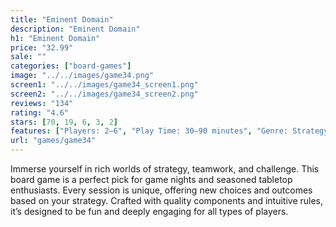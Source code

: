 ```yaml
---
title: "Eminent Domain"
description: "Eminent Domain"
h1: "Eminent Domain"
price: "32.99"
sale: ""
categories: ["board-games"]
image: "../../images/game34.png"
screen1: "../../images/game34_screen1.png"
screen2: "../../images/game34_screen2.png"
reviews: "134"
rating: "4.6"
stars: [70, 19, 6, 3, 2]
features: ["Players: 2–6", "Play Time: 30–90 minutes", "Genre: Strategy / Cooperative", "Components: Cards, tokens, board", "Language: English", "Age: 12+", "Replayability: High"]
url: "games/game34"
---
```

Immerse yourself in rich worlds of strategy, teamwork, and challenge. This board game is a perfect pick for game nights and seasoned tabletop enthusiasts.
Every session is unique, offering new choices and outcomes based on your strategy.
Crafted with quality components and intuitive rules, it’s designed to be fun and deeply engaging for all types of players.
